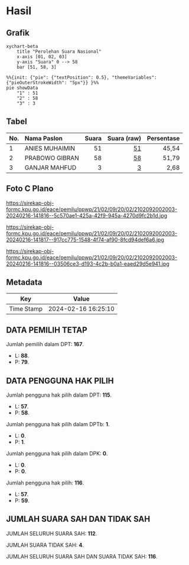 # Hasil

## Grafik

```mermaid
xychart-beta
    title "Perolehan Suara Nasional"
    x-axis [01, 02, 03]
    y-axis "Suara" 0 --> 58
    bar [51, 58, 3]
```

```mermaid
%%{init: {"pie": {"textPosition": 0.5}, "themeVariables": {"pieOuterStrokeWidth": "5px"}} }%%
pie showData
    "1" : 51
    "2" : 58
    "3" : 3
```

## Tabel

| No. | Nama Paslon    | Suara | Suara (raw) | Persentase |
|:--- |:-------------- | -----:| -----------:| ----------:|
| 1   | ANIES MUHAIMIN | 51    | [51][p-1]   | 45,54      |
| 2   | PRABOWO GIBRAN | 58    | [58][p-2]   | 51,79      |
| 3   | GANJAR MAHFUD  | 3     | [3][p-3]    | 2,68       |


[p-1]: https://github.com/gigit-pemilu/pemilu-2024/blob/main/pilpres/hitung-suara/sub/21-kepulauan-riau/sub/02-karimun/sub/09-durai/sub/2002-sanglar/sub/003-tps/sub/paslon-1.txt
[p-2]: https://github.com/gigit-pemilu/pemilu-2024/blob/main/pilpres/hitung-suara/sub/21-kepulauan-riau/sub/02-karimun/sub/09-durai/sub/2002-sanglar/sub/003-tps/sub/paslon-2.txt
[p-3]: https://github.com/gigit-pemilu/pemilu-2024/blob/main/pilpres/hitung-suara/sub/21-kepulauan-riau/sub/02-karimun/sub/09-durai/sub/2002-sanglar/sub/003-tps/sub/paslon-3.txt

## Foto C Plano

https://sirekap-obj-formc.kpu.go.id/eace/pemilu/ppwp/21/02/09/20/02/2102092002003-20240216-141816--5c570ae1-425a-42f9-945a-4270d9fc2b1d.jpg

https://sirekap-obj-formc.kpu.go.id/eace/pemilu/ppwp/21/02/09/20/02/2102092002003-20240216-141817--917cc775-1548-4f74-af90-8fcd94def6a6.jpg

https://sirekap-obj-formc.kpu.go.id/eace/pemilu/ppwp/21/02/09/20/02/2102092002003-20240216-141816--03506ce3-d193-4c2b-b0a1-eaed29d5e941.jpg


## Metadata

| Key        | Value               |
| ---------- | ------------------- |
| Time Stamp | 2024-02-16 16:25:10 |


## DATA PEMILIH TETAP

Jumlah pemilih dalam DPT: **167**.
 * L: **88**.
 * P: **79**.

## DATA PENGGUNA HAK PILIH

Jumlah pengguna hak pilih dalam DPT: **115**.
 * L: **57**.
 * P: **58**.

Jumlah pengguna hak pilih dalam DPTb: **1**.
 * L: **0**.
 * P: **1**.

Jumlah pengguna hak pilih dalam DPK: **0**.
 * L: **0**.
 * P: **0**.

Jumlah pengguna hak pilih: **116**.
 * L: **57**.
 * P: **59**.

## JUMLAH SUARA SAH DAN TIDAK SAH

JUMLAH SELURUH SUARA SAH: **112**.

JUMLAH SUARA TIDAK SAH: **4**.

JUMLAH SELURUH SUARA SAH DAN SUARA TIDAK SAH: **116**.


